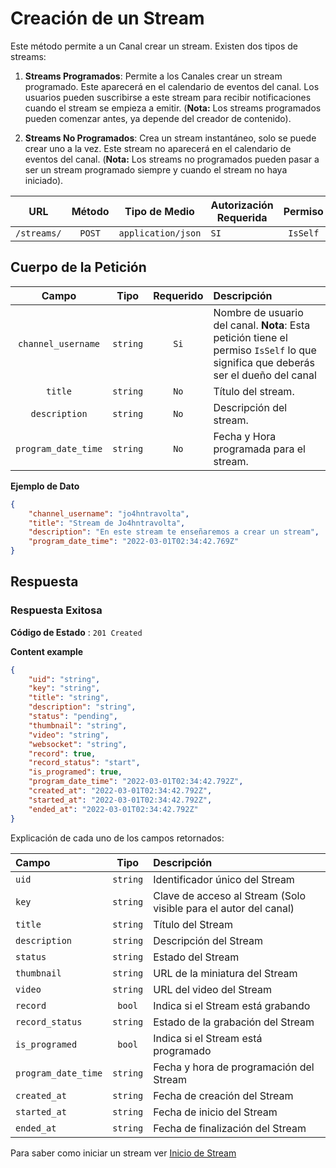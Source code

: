 # Creación de un Stream

Este método permite a un Canal crear un stream. Existen dos tipos de streams:

1. **Streams Programados**: Permite a los Canales crear un stream programado. Este aparecerá en el calendario de eventos del canal. Los usuarios pueden suscribirse a este stream para recibir notificaciones cuando el stream se empieza a emitir. (**Nota:** Los streams programados pueden comenzar antes, ya depende del creador de contenido).

2. **Streams No Programados**: Crea un stream instantáneo, solo se puede crear uno a la vez. Este stream no aparecerá en el calendario de eventos del canal. (**Nota:** Los streams no programados pueden pasar a ser un stream programado siempre y cuando el stream no haya iniciado).

|     URL     | Método |   Tipo de Medio    | Autorización Requerida | Permiso  |
| :---------: | :----: | :----------------: | ---------------------- | :------: |
| `/streams/` | `POST` | `application/json` | `SI`                   | `IsSelf` |

## Cuerpo de la Petición

|        Campo        |   Tipo   | Requerido | Descripción                                                                                                                        |
| :-----------------: | :------: | :-------: | :--------------------------------------------------------------------------------------------------------------------------------- |
| `channel_username`  | `string` |   `Si`    | Nombre de usuario del canal. **Nota**: Esta petición tiene el permiso `IsSelf` lo que significa que deberás ser el dueño del canal |
|       `title`       | `string` |   `No`    | Título del stream.                                                                                                                 |
|    `description`    | `string` |   `No`    | Descripción del stream.                                                                                                            |
| `program_date_time` | `string` |   `No`    | Fecha y Hora programada para el stream.                                                                                            |

**Ejemplo de Dato**

```json
{
	"channel_username": "jo4hntravolta",
	"title": "Stream de Jo4hntravolta",
	"description": "En este stream te enseñaremos a crear un stream",
	"program_date_time": "2022-03-01T02:34:42.769Z"
}
```

## Respuesta

### Respuesta Exitosa

**Código de Estado** : `201 Created`

**Content example**

```json
{
	"uid": "string",
	"key": "string",
	"title": "string",
	"description": "string",
	"status": "pending",
	"thumbnail": "string",
	"video": "string",
	"websocket": "string",
	"record": true,
	"record_status": "start",
	"is_programed": true,
	"program_date_time": "2022-03-01T02:34:42.792Z",
	"created_at": "2022-03-01T02:34:42.792Z",
	"started_at": "2022-03-01T02:34:42.792Z",
	"ended_at": "2022-03-01T02:34:42.792Z"
}
```

Explicación de cada uno de los campos retornados:

| Campo               |   Tipo   | Descripción                                                      |
| :------------------ | :------: | :--------------------------------------------------------------- |
| `uid`               | `string` | Identificador único del Stream                                   |
| `key`               | `string` | Clave de acceso al Stream (Solo visible para el autor del canal) |
| `title`             | `string` | Título del Stream                                                |
| `description`       | `string` | Descripción del Stream                                           |
| `status`            | `string` | Estado del Stream                                                |
| `thumbnail`         | `string` | URL de la miniatura del Stream                                   |
| `video`             | `string` | URL del video del Stream                                         |
| `record`            |  `bool`  | Indica si el Stream está grabando                                |
| `record_status`     | `string` | Estado de la grabación del Stream                                |
| `is_programed`      |  `bool`  | Indica si el Stream está programado                              |
| `program_date_time` | `string` | Fecha y hora de programación del Stream                          |
| `created_at`        | `string` | Fecha de creación del Stream                                     |
| `started_at`        | `string` | Fecha de inicio del Stream                                       |
| `ended_at`          | `string` | Fecha de finalización del Stream                                 |

Para saber como iniciar un stream ver [Inicio de Stream](./start.md)